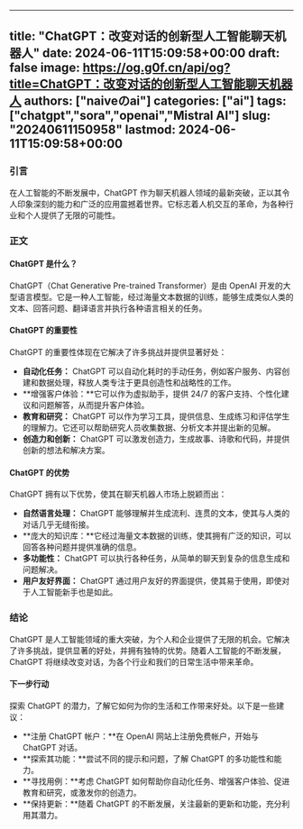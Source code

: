 
---
title: "ChatGPT：改变对话的创新型人工智能聊天机器人"
date: 2024-06-11T15:09:58+00:00
draft: false
image: https://og.g0f.cn/api/og?title=ChatGPT：改变对话的创新型人工智能聊天机器人
authors: ["naiveのai"]
categories: ["ai"]
tags: ["chatgpt","sora","openai","Mistral AI"]
slug: "20240611150958"
lastmod: 2024-06-11T15:09:58+00:00
---
### 引言

在人工智能的不断发展中，ChatGPT 作为聊天机器人领域的最新突破，正以其令人印象深刻的能力和广泛的应用震撼着世界。它标志着人机交互的革命，为各种行业和个人提供了无限的可能性。

### 正文

#### ChatGPT 是什么？

ChatGPT（Chat Generative Pre-trained Transformer）是由 OpenAI 开发的大型语言模型。它是一种人工智能，经过海量文本数据的训练，能够生成类似人类的文本、回答问题、翻译语言并执行各种语言相关的任务。

#### ChatGPT 的重要性

ChatGPT 的重要性体现在它解决了许多挑战并提供显著好处：

- **自动化任务：** ChatGPT 可以自动化耗时的手动任务，例如客户服务、内容创建和数据处理，释放人类专注于更具创造性和战略性的工作。
- **增强客户体验：**它可以作为虚拟助手，提供 24/7 的客户支持、个性化建议和问题解答，从而提升客户体验。
- **教育和研究：** ChatGPT 可以作为学习工具，提供信息、生成练习和评估学生的理解力。它还可以帮助研究人员收集数据、分析文本并提出新的见解。
- **创造力和创新：** ChatGPT 可以激发创造力，生成故事、诗歌和代码，并提供创新的想法和解决方案。

#### ChatGPT 的优势

ChatGPT 拥有以下优势，使其在聊天机器人市场上脱颖而出：

- **自然语言处理：** ChatGPT 能够理解并生成流利、连贯的文本，使其与人类的对话几乎无缝衔接。
- **庞大的知识库：**它经过海量文本数据的训练，使其拥有广泛的知识，可以回答各种问题并提供准确的信息。
- **多功能性：** ChatGPT 可以执行各种任务，从简单的聊天到复杂的信息生成和问题解决。
- **用户友好界面：** ChatGPT 通过用户友好的界面提供，使其易于使用，即使对于人工智能新手也是如此。

### 结论

ChatGPT 是人工智能领域的重大突破，为个人和企业提供了无限的机会。它解决了许多挑战，提供显著的好处，并拥有独特的优势。随着人工智能的不断发展，ChatGPT 将继续改变对话，为各个行业和我们的日常生活中带来革命。

#### 下一步行动

探索 ChatGPT 的潜力，了解它如何为你的生活和工作带来好处。以下是一些建议：

- **注册 ChatGPT 帐户：**在 OpenAI 网站上注册免费帐户，开始与 ChatGPT 对话。
- **探索其功能：**尝试不同的提示和问题，了解 ChatGPT 的多功能性和能力。
- **寻找用例：**考虑 ChatGPT 如何帮助你自动化任务、增强客户体验、促进教育和研究，或激发你的创造力。
- **保持更新：**随着 ChatGPT 的不断发展，关注最新的更新和功能，充分利用其潜力。